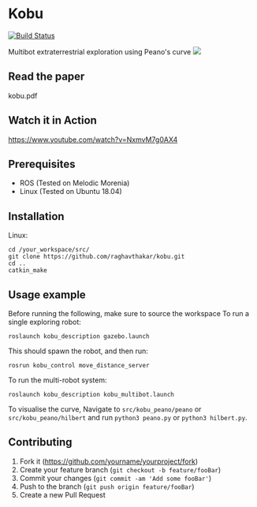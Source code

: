 # Kobu

[![Build Status][travis-image]][travis-url]


Multibot extraterrestrial exploration using Peano's curve
![](header.png)

## Read the paper
   kobu.pdf
   
## Watch it in Action
https://www.youtube.com/watch?v=NxmvM7g0AX4

## Prerequisites
- ROS (Tested on Melodic Morenia)
- Linux (Tested on Ubuntu 18.04)

## Installation

Linux:

```
cd /your_workspace/src/
git clone https://github.com/raghavthakar/kobu.git
cd ..
catkin_make
```

## Usage example
Before running the following, make sure to source the workspace
To run a single exploring robot:
```
roslaunch kobu_description gazebo.launch
```
This should spawn the robot, and then run:
```
rosrun kobu_control move_distance_server
```

To run the multi-robot system:
```
roslaunch kobu_description kobu_multibot.launch
```

To visualise the curve, 
Navigate to `src/kobu_peano/peano` or `src/kobu_peano/hilbert` and run `python3 peano.py` or `python3 hilbert.py`.


## Contributing

1. Fork it (<https://github.com/yourname/yourproject/fork>)
2. Create your feature branch (`git checkout -b feature/fooBar`)
3. Commit your changes (`git commit -am 'Add some fooBar'`)
4. Push to the branch (`git push origin feature/fooBar`)
5. Create a new Pull Request

<!-- Markdown link & img dfn's -->
[npm-image]: https://img.shields.io/npm/v/datadog-metrics.svg?style=flat-square
[npm-url]: https://npmjs.org/package/datadog-metrics
[npm-downloads]: https://img.shields.io/npm/dm/datadog-metrics.svg?style=flat-square
[travis-image]: https://img.shields.io/travis/dbader/node-datadog-metrics/master.svg?style=flat-square
[travis-url]: https://travis-ci.org/dbader/node-datadog-metrics
[wiki]: https://github.com/yourname/yourproject/wiki



